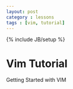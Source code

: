 ```yaml
---
layout: post
category : lessons
tags : [vim, tutorial]
---
```

{% include JB/setup %}

# Vim Tutorial
Getting Started with VIM
